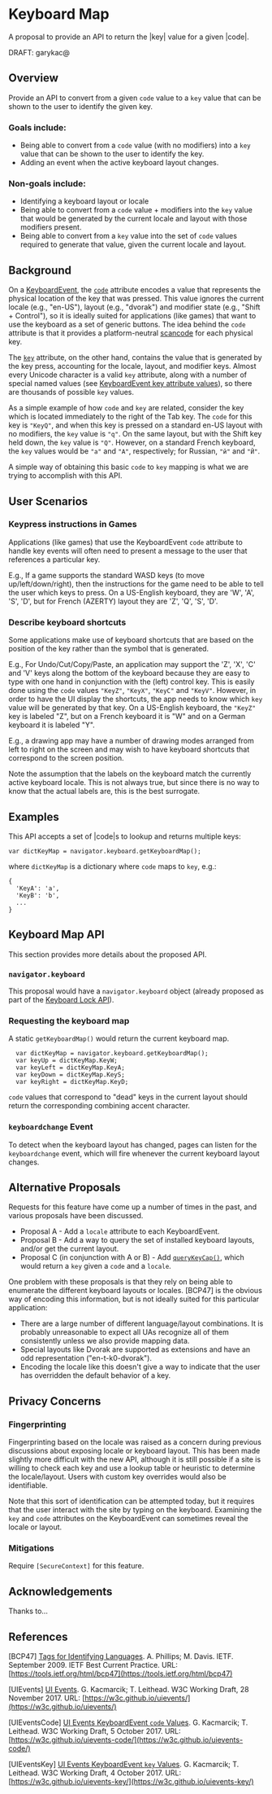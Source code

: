 # Keyboard Map

A proposal to provide an API to return the |key| value for a given |code|.

DRAFT: garykac@

## Overview

Provide an API to convert from a given `code` value to a `key` value that can be shown to
the user to identify the given key.
 
### Goals include:

* Being able to convert from a `code` value (with no modifiers) into a `key` value that
  can be shown to the user to identify the key.
* Adding an event when the active keyboard layout changes.

### Non-goals include:

* Identifying a keyboard layout or locale
* Being able to convert from a `code` value + modifiers into the `key` value that would be generated
  by the current locale and layout with those modifiers present.
* Being able to convert from a `key` value into the set of `code` values required to generate that
  value, given the current locale and layout.

## Background

On a [KeyboardEvent](https://w3c.github.io/uievents/#idl-keyboardevent),
the [`code`](https://w3c.github.io/uievents/#dom-keyboardevent-code) attribute encodes
a value that represents the physical location of the key that was pressed. This value ignores
the current locale (e.g., "en-US"), layout (e.g., "dvorak") and modifier state (e.g., "Shift + Control"),
so it is ideally suited for applications (like games) that want to use the keyboard as a set of
generic buttons. The idea behind the `code` attribute is that it provides a platform-neutral
[scancode](https://en.wikipedia.org/wiki/Scancode) for each physical key.

The [`key`](https://w3c.github.io/uievents/#dom-keyboardevent-key) attribute, on the other hand,
contains the value that is generated by the key press, accounting for the locale, layout, and modifier
keys. Almost every Unicode character is a valid `key` attribute, along with a number of special
named values (see [KeyboardEvent key attribute values](https://w3c.github.io/uievents-key/#key-attr-values)),
so there are thousands of possible `key` values.

As a simple example of how `code` and `key` are related, consider the key which is located immediately
to the right of the Tab key. The `code` for this key is `"KeyQ"`, and when this key is pressed on a
standard en-US layout with no modifiers, the `key` value is `"q"`. On the same layout, but with the
Shift key held down, the `key` value is `"Q"`. However, on a standard French keyboard, the `key` values
would be `"a"` and `"A"`, respectively; for Russian, `"й"` and `"Й"`.

A simple way of obtaining this basic `code` to `key` mapping is what we are trying to accomplish with this API.

## User Scenarios

### Keypress instructions in Games

Applications (like games) that use the KeyboardEvent `code` attribute to handle key events will often
need to present a message to the user that references a particular key.

E.g., If a game supports the standard WASD keys (to move up/left/down/right), then the instructions for
the game need to be able to tell the user which keys to press. On a US-English keyboard, they are
'W', 'A', 'S', 'D', but for French (AZERTY) layout they are 'Z', 'Q', 'S', 'D'.

### Describe keyboard shortcuts

Some applications make use of keyboard shortcuts that are based on the position of the key
rather than the symbol that is generated.

E.g., For Undo/Cut/Copy/Paste, an application may support the 'Z', 'X', 'C' and 'V' keys
along the bottom of the keyboard because they are easy to type with one hand in conjunction
with the (left) control key. This is easily done using the `code` values `"KeyZ"`, `"KeyX"`,
`"KeyC"` and `"KeyV"`. However, in order to have the UI display the shortcuts, the app needs to know
which `key` value will be generated by that key. On a US-English keyboard, the `"KeyZ"`
key is labeled "Z", but on a French keyboard it is "W" and on a German keyboard it is 
labeled "Y".

E.g., a drawing app may have a number of drawing modes arranged from left to right on the
screen and may wish to have keyboard shortcuts that correspond to the screen position.

Note the assumption that the labels on the keyboard match the currently active keyboard
locale. This is not always true, but since there is no way to know that the actual labels
are, this is the best surrogate.

## Examples

This API accepts a set of |code|s to lookup and returns multiple keys:

```
var dictKeyMap = navigator.keyboard.getKeyboardMap();
```

where `dictKeyMap` is a dictionary where `code` maps to `key`, e.g.:

```
{
  'KeyA': 'a',
  'KeyB': 'b',
  ...
}
```

## Keyboard Map API

This section provides more details about the proposed API.

### `navigator.keyboard`

This proposal would have a `navigator.keyboard` object (already proposed as part of the
[Keyboard Lock API](https://w3c.github.io/keyboard-lock/#API)).

### Requesting the keyboard map

A static `getKeyboardMap()` would return the current keyboard map.

```
  var dictKeyMap = navigator.keyboard.getKeyboardMap();
  var keyUp = dictKeyMap.KeyW;
  var keyLeft = dictKeyMap.KeyA;
  var keyDown = dictKeyMap.KeyS;
  var keyRight = dictKeyMap.KeyD;
```

`code` values that correspond to "dead" keys in the current layout should return the corresponding
combining accent character.

### `keyboardchange` Event

To detect when the keyboard layout has changed, pages can listen for the `keyboardchange` event,
which will fire whenever the current keyboard layout changes.

## Alternative Proposals

Requests for this feature have come up a number of times in the past, and various proposals
have been discussed.

* Proposal A - Add a `locale` attribute to each KeyboardEvent.
* Proposal B - Add a way to query the set of installed keyboard layouts, and/or get the current
  layout.
* Proposal C (in conjunction with A or B) - Add
  [`queryKeyCap()`](https://dvcs.w3.org/hg/d4e/raw-file/tip/source_respec.htm#x3-1-interface-keyboardevent),
  which would return a `key` given a `code` and a `locale`.

One problem with these proposals is that they rely on being able to enumerate the different keyboard
layouts or locales. [BCP47] is the obvious way of encoding this information, but is not ideally suited
for this particular application:

* There are a large number of different language/layout combinations. It is probably unreasonable to
  expect all UAs recognize all of them consistently unless we also provide mapping data.
* Special layouts like Dvorak are supported as extensions and have an odd representation ("en-t-k0-dvorak").
* Encoding the locale like this doesn't give a way to indicate that the user has overridden the default
  behavior of a key.

## Privacy Concerns

### Fingerprinting

Fingerprinting based on the locale was raised as a concern during previous discussions about exposing
locale or keyboard layout. This has been made slightly more difficult with the new API, although it is
still possible if a site is willing to check each key and use a lookup table or heuristic to determine
the locale/layout. Users with custom key overrides would also be identifiable.

Note that this sort of identification can be attempted today, but it requires that the user interact with
the site by typing on the keyboard. Examining the `key` and `code` attributes on the KeyboardEvent can
sometimes reveal the locale or layout.

### Mitigations

Require `[SecureContext]` for this feature.

## Acknowledgements

Thanks to…

## References

[BCP47]
[Tags for Identifying Languages](https://tools.ietf.org/html/bcp47).
A. Phillips; M. Davis. IETF. September 2009.
IETF Best Current Practice.
URL: [https://tools.ietf.org/html/bcp47](https://tools.ietf.org/html/bcp47)

[UIEvents]
[UI Events](https://w3c.github.io/uievents/).
G. Kacmarcik; T. Leithead. W3C Working Draft, 28 November 2017.
URL: [https://w3c.github.io/uievents/](https://w3c.github.io/uievents/)

[UIEventsCode]
[UI Events KeyboardEvent `code` Values](https://w3c.github.io/uievents-code/).
G. Kacmarcik; T. Leithead. W3C Working Draft, 5 October 2017.
URL: [https://w3c.github.io/uievents-code/](https://w3c.github.io/uievents-code/)

[UIEventsKey]
[UI Events KeyboardEvent `key` Values](https://w3c.github.io/uievents-key/).
G. Kacmarcik; T. Leithead. W3C Working Draft, 4 October 2017.
URL: [https://w3c.github.io/uievents-key/](https://w3c.github.io/uievents-key/)

